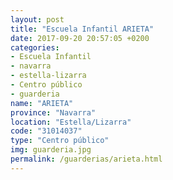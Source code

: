 ```yaml
---
layout: post
title: "Escuela Infantil ARIETA"
date: 2017-09-20 20:57:05 +0200
categories:
- Escuela Infantil
- navarra
- estella-lizarra
- Centro público
- guarderia
name: "ARIETA"
province: "Navarra"
location: "Estella/Lizarra"
code: "31014037"
type: "Centro público"
img: guarderia.jpg
permalink: /guarderias/arieta.html
---
```

